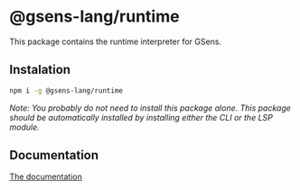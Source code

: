 # @gsens-lang/runtime

This package contains the runtime interpreter for GSens.

## Instalation

```bash
npm i -g @gsens-lang/runtime
```

_Note: You probably do not need to install this package alone. This package should be automatically installed by installing either the CLI or the LSP module._

## Documentation

[The documentation](https://github.com/darquezt/gsens-lang#readme)

